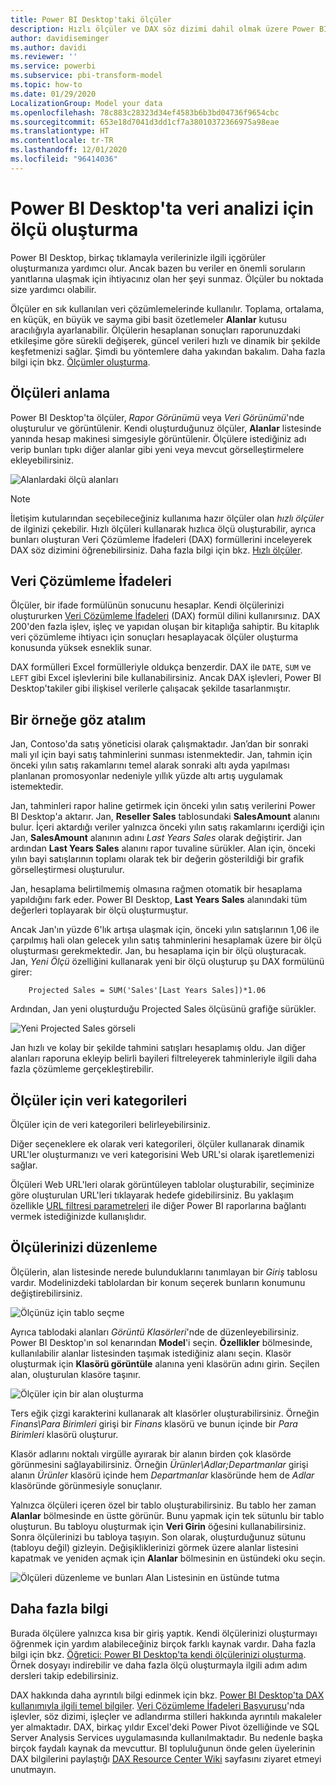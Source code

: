 ```yaml
---
title: Power BI Desktop'taki ölçüler
description: Hızlı ölçüler ve DAX söz dizimi dahil olmak üzere Power BI Desktop'ta ölçü oluşturma ve kullanma
author: davidiseminger
ms.author: davidi
ms.reviewer: ''
ms.service: powerbi
ms.subservice: pbi-transform-model
ms.topic: how-to
ms.date: 01/29/2020
LocalizationGroup: Model your data
ms.openlocfilehash: 78c883c28323d34ef4583b6b3bd04736f9654cbc
ms.sourcegitcommit: 653e18d7041d3dd1cf7a38010372366975a98eae
ms.translationtype: HT
ms.contentlocale: tr-TR
ms.lasthandoff: 12/01/2020
ms.locfileid: "96414036"
---
```

# <a name="create-measures-for-data-analysis-in-power-bi-desktop"></a>Power BI Desktop'ta veri analizi için ölçü oluşturma

Power BI Desktop, birkaç tıklamayla verilerinizle ilgili içgörüler oluşturmanıza yardımcı olur. Ancak bazen bu veriler en önemli soruların yanıtlarına ulaşmak için ihtiyacınız olan her şeyi sunmaz. Ölçüler bu noktada size yardımcı olabilir.

Ölçüler en sık kullanılan veri çözümlemelerinde kullanılır. Toplama, ortalama, en küçük, en büyük ve sayma gibi basit özetlemeler **Alanlar** kutusu aracılığıyla ayarlanabilir. Ölçülerin hesaplanan sonuçları raporunuzdaki etkileşime göre sürekli değişerek, güncel verileri hızlı ve dinamik bir şekilde keşfetmenizi sağlar. Şimdi bu yöntemlere daha yakından bakalım. Daha fazla bilgi için bkz. [Ölçümler oluşturma](/learn/modules/model-data-power-bi/4b-create-calculated-measures).

## <a name="understanding-measures"></a>Ölçüleri anlama

Power BI Desktop'ta ölçüler, *Rapor Görünümü* veya *Veri Görünümü*'nde oluşturulur ve görüntülenir. Kendi oluşturduğunuz ölçüler, **Alanlar** listesinde yanında hesap makinesi simgesiyle görüntülenir. Ölçülere istediğiniz adı verip bunları tıpkı diğer alanlar gibi yeni veya mevcut görselleştirmelere ekleyebilirsiniz.

![Alanlardaki ölçü alanları](media/desktop-measures/measuresinpbid_measinfieldlist.png)

> [!NOTE]
> İletişim kutularından seçebileceğiniz kullanıma hazır ölçüler olan *hızlı ölçüler* de ilginizi çekebilir. Hızlı ölçüleri kullanarak hızlıca ölçü oluşturabilir, ayrıca bunları oluşturan Veri Çözümleme İfadeleri (DAX) formüllerini inceleyerek DAX söz dizimini öğrenebilirsiniz. Daha fazla bilgi için bkz. [Hızlı ölçüler](desktop-quick-measures.md).
> 
> 

## <a name="data-analysis-expressions"></a>Veri Çözümleme İfadeleri

Ölçüler, bir ifade formülünün sonucunu hesaplar. Kendi ölçülerinizi oluştururken [Veri Çözümleme İfadeleri](/dax/) (DAX) formül dilini kullanırsınız. DAX 200'den fazla işlev, işleç ve yapıdan oluşan bir kitaplığa sahiptir. Bu kitaplık veri çözümleme ihtiyacı için sonuçları hesaplayacak ölçüler oluşturma konusunda yüksek esneklik sunar.

DAX formülleri Excel formülleriyle oldukça benzerdir. DAX ile `DATE`, `SUM` ve `LEFT` gibi Excel işlevlerini bile kullanabilirsiniz. Ancak DAX işlevleri, Power BI Desktop'takiler gibi ilişkisel verilerle çalışacak şekilde tasarlanmıştır.

## <a name="lets-look-at-an-example"></a>Bir örneğe göz atalım

Jan, Contoso'da satış yöneticisi olarak çalışmaktadır. Jan’dan bir sonraki mali yıl için bayi satış tahminlerini sunması istenmektedir. Jan, tahmin için önceki yılın satış rakamlarını temel alarak sonraki altı ayda yapılması planlanan promosyonlar nedeniyle yıllık yüzde altı artış uygulamak istemektedir.

Jan, tahminleri rapor haline getirmek için önceki yılın satış verilerini Power BI Desktop'a aktarır. Jan, **Reseller Sales** tablosundaki **SalesAmount** alanını bulur. İçeri aktardığı veriler yalnızca önceki yılın satış rakamlarını içerdiği için Jan, **SalesAmount** alanının adını *Last Years Sales* olarak değiştirir. Jan ardından **Last Years Sales** alanını rapor tuvaline sürükler. Alan için, önceki yılın bayi satışlarının toplamı olarak tek bir değerin gösterildiği bir grafik görselleştirmesi oluşturulur.

Jan, hesaplama belirtilmemiş olmasına rağmen otomatik bir hesaplama yapıldığını fark eder. Power BI Desktop, **Last Years Sales** alanındaki tüm değerleri toplayarak bir ölçü oluşturmuştur.

Ancak Jan'ın yüzde 6'lık artışa ulaşmak için, önceki yılın satışlarının 1,06 ile çarpılmış hali olan gelecek yılın satış tahminlerini hesaplamak üzere bir ölçü oluşturması gerekmektedir. Jan, bu hesaplama için bir ölçü oluşturacak. Jan, *Yeni Ölçü* özelliğini kullanarak yeni bir ölçü oluşturup şu DAX formülünü girer:

```dax
    Projected Sales = SUM('Sales'[Last Years Sales])*1.06
```

Ardından, Jan yeni oluşturduğu Projected Sales ölçüsünü grafiğe sürükler.

![Yeni Projected Sales görseli](media/desktop-measures/measuresinpbid_lastyearsales.png)

Jan hızlı ve kolay bir şekilde tahmini satışları hesaplamış oldu. Jan diğer alanları raporuna ekleyip belirli bayileri filtreleyerek tahminleriyle ilgili daha fazla çözümleme gerçekleştirebilir.

## <a name="data-categories-for-measures"></a>Ölçüler için veri kategorileri

Ölçüler için de veri kategorileri belirleyebilirsiniz.

Diğer seçeneklere ek olarak veri kategorileri, ölçüler kullanarak dinamik URL'ler oluşturmanızı ve veri kategorisini Web URL'si olarak işaretlemenizi sağlar.

Ölçüleri Web URL'leri olarak görüntüleyen tablolar oluşturabilir, seçiminize göre oluşturulan URL'leri tıklayarak hedefe gidebilirsiniz. Bu yaklaşım özellikle [URL filtresi parametreleri](../collaborate-share/service-url-filters.md) ile diğer Power BI raporlarına bağlantı vermek istediğinizde kullanışlıdır.

## <a name="organizing-your-measures"></a>Ölçülerinizi düzenleme

Ölçülerin, alan listesinde nerede bulunduklarını tanımlayan bir *Giriş* tablosu vardır. Modelinizdeki tablolardan bir konum seçerek bunların konumunu değiştirebilirsiniz.

![Ölçünüz için tablo seçme](media/desktop-measures/measures-03.png)

Ayrıca tablodaki alanları *Görüntü Klasörleri*'nde de düzenleyebilirsiniz. Power BI Desktop'ın sol kenarından **Model**'i seçin. **Özellikler** bölmesinde, kullanılabilir alanlar listesinden taşımak istediğiniz alanı seçin. Klasör oluşturmak için **Klasörü görüntüle** alanına yeni klasörün adını girin. Seçilen alan, oluşturulan klasöre taşınır.

![Ölçüler için bir alan oluşturma](media/desktop-measures/measures-04.gif)

Ters eğik çizgi karakterini kullanarak alt klasörler oluşturabilirsiniz. Örneğin *Finans\Para Birimleri* girişi bir *Finans* klasörü ve bunun içinde bir *Para Birimleri* klasörü oluşturur.

Klasör adlarını noktalı virgülle ayırarak bir alanın birden çok klasörde görünmesini sağlayabilirsiniz. Örneğin *Ürünler\Adlar;Departmanlar* girişi alanın *Ürünler* klasörü içinde hem *Departmanlar* klasöründe hem de *Adlar* klasöründe görünmesiyle sonuçlanır.

Yalnızca ölçüleri içeren özel bir tablo oluşturabilirsiniz. Bu tablo her zaman **Alanlar** bölmesinde en üstte görünür. Bunu yapmak için tek sütunlu bir tablo oluşturun. Bu tabloyu oluşturmak için **Veri Girin** öğesini kullanabilirsiniz. Sonra ölçülerinizi bu tabloya taşıyın. Son olarak, oluşturduğunuz sütunu (tabloyu değil) gizleyin. Değişikliklerinizi görmek üzere alanlar listesini kapatmak ve yeniden açmak için **Alanlar** bölmesinin en üstündeki oku seçin.

![Ölçüleri düzenleme ve bunları Alan Listesinin en üstünde tutma](media/desktop-measures/measures-05.png)

## <a name="learn-more"></a>Daha fazla bilgi

Burada ölçülere yalnızca kısa bir giriş yaptık. Kendi ölçülerinizi oluşturmayı öğrenmek için yardım alabileceğiniz birçok farklı kaynak vardır. Daha fazla bilgi için bkz. [Öğretici: Power BI Desktop'ta kendi ölçülerinizi oluşturma](desktop-tutorial-create-measures.md). Örnek dosyayı indirebilir ve daha fazla ölçü oluşturmayla ilgili adım adım dersleri takip edebilirsiniz.  

DAX hakkında daha ayrıntılı bilgi edinmek için bkz. [Power BI Desktop'ta DAX kullanımıyla ilgili temel bilgiler](desktop-quickstart-learn-dax-basics.md). [Veri Çözümleme İfadeleri Başvurusu](/dax/)'nda işlevler, söz dizimi, işleçler ve adlandırma stilleri hakkında ayrıntılı makaleler yer almaktadır. DAX, birkaç yıldır Excel'deki Power Pivot özelliğinde ve SQL Server Analysis Services uygulamasında kullanılmaktadır. Bu nedenle başka birçok faydalı kaynak da mevcuttur. BI topluluğunun önde gelen üyelerinin DAX bilgilerini paylaştığı [DAX Resource Center Wiki](https://social.technet.microsoft.com/wiki/contents/articles/1088.dax-resource-center.aspx) sayfasını ziyaret etmeyi unutmayın.
